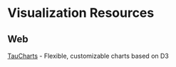 # Visualization Resources

## Web
[TauCharts](https://www.taucharts.com/) - Flexible, customizable charts based on D3
